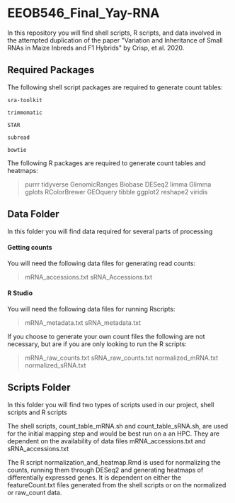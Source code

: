 # EEOB546_Final_Yay-RNA

In this repository you will find shell scripts, R scripts, and data involved in the attempted duplication of the paper "Variation and Inheritance of Small RNAs in Maize
Inbreds and F1 Hybrids" by Crisp, et al. 2020. 

## Required Packages
The following shell script packages are required to generate count tables:

`sra-toolkit`

`trimmomatic`

`STAR`

`subread`

`bowtie`

The following R packages are required to generate count tables and heatmaps:
> purrr
> tidyverse
> GenomicRanges
> Biobase
> DESeq2
> limma
> Glimma
> gplots
> RColorBrewer
> GEOquery
> tibble
> ggplot2
> reshape2
> viridis

## Data Folder

In this folder you will find data required for several parts of processing

#### Getting counts

You will need the following data files for generating read counts:

> mRNA_accessions.txt
> sRNA_Accessions.txt

#### R Studio
You will need the following data files for running Rscripts:

> mRNA_metadata.txt
> sRNA_metadata.txt

If you choose to generate your own count files the following are not necessary, but are if you are only looking to run the R scripts:

> mRNA_raw_counts.txt
> sRNA_raw_counts.txt
> normalized_mRNA.txt
> normalized_sRNA.txt

## Scripts Folder

In this folder you will find two types of scripts used in our project, shell scripts and R scripts

The shell scripts, count_table_mRNA.sh and count_table_sRNA.sh, are used for the initial mapping step and would be best run on a an HPC. They are dependent on the availability of data files mRNA_accessions.txt and sRNA_accessions.txt

The R script normalization_and_heatmap.Rmd is used for normalizing the counts, running them through DESeq2 and generating heatmaps of differentially expressed genes. It is dependent on either the featureCount.txt files generated from the shell scripts or on the normalized or raw_count data. 
